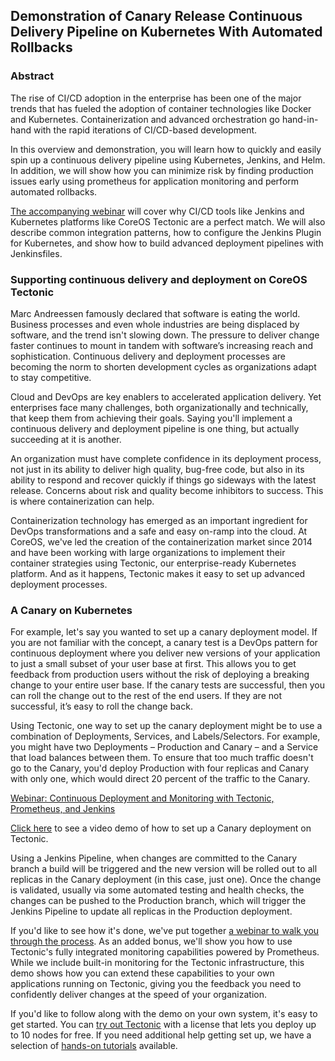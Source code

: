 ## Demonstration of Canary Release Continuous Delivery Pipeline on Kubernetes With Automated Rollbacks
### Abstract

The rise of CI/CD adoption in the enterprise has been one of the major trends that has fueled the adoption of container technologies like Docker and Kubernetes. Containerization and advanced orchestration go hand-in-hand with the rapid iterations of CI/CD-based development.

In this overview and demonstration, you will learn how to quickly and easily spin up a continuous delivery pipeline using Kubernetes, Jenkins, and Helm. In addition, we will show how you can minimize risk by finding production issues early using prometheus for application monitoring and perform automated rollbacks.

[The accompanying webinar](https://www.brighttalk.com/webcast/14601/267207/continuous-deployment-and-monitoring-with-tectonic-prometheus-and-jenkins) will cover why CI/CD tools like Jenkins and Kubernetes platforms like CoreOS Tectonic are a perfect match. We will also describe common integration patterns, how to configure the Jenkins Plugin for Kubernetes, and show how to build advanced deployment pipelines with Jenkinsfiles.

### Supporting continuous delivery and deployment on CoreOS Tectonic

Marc Andreessen famously declared that software is eating the world. Business processes and even whole industries are being displaced by software, and the trend isn't slowing down. The pressure to deliver change faster continues to mount in tandem with software’s increasing reach and sophistication. Continuous delivery and deployment processes are becoming the norm to shorten development cycles as organizations adapt to stay competitive.

Cloud and DevOps are key enablers to accelerated application delivery. Yet enterprises face many challenges, both organizationally and technically, that keep them from achieving their goals. Saying you'll implement a continuous delivery and deployment pipeline is one thing, but actually succeeding at it is another.

An organization must have complete confidence in its deployment process, not just in its ability to deliver high quality, bug-free code, but also in its ability to respond and recover quickly if things go sideways with the latest release. Concerns about risk and quality become inhibitors to success. This is where containerization can help.

Containerization technology has emerged as an important ingredient for DevOps transformations and a safe and easy on-ramp into the cloud. At CoreOS, we've led the creation of the containerization market since 2014 and have been working with large organizations to implement their container strategies using Tectonic, our enterprise-ready Kubernetes platform. And as it happens, Tectonic makes it easy to set up advanced deployment processes.

### A Canary on Kubernetes

For example, let's say you wanted to set up a canary deployment model. If you are not familiar with the concept, a canary test is a DevOps pattern for continuous deployment where you deliver new versions of your application to just a small subset of your user base at first. This allows you to get feedback from production users without the risk of deploying a breaking change to your entire user base. If the canary tests are successful, then you can roll the change out to the rest of the end users. If they are not successful, it’s easy to roll the change back.

Using Tectonic, one way to set up the canary deployment might be to use a combination of Deployments, Services, and Labels/Selectors. For example, you might have two Deployments – Production and Canary – and a Service that load balances between them. To ensure that too much traffic doesn't go to the Canary, you'd deploy Production with four replicas and Canary with only one, which would direct 20 percent of the traffic to the Canary.

[Webinar: Continuous Deployment and Monitoring with Tectonic, Prometheus, and Jenkins](https://www.brighttalk.com/webcast/14601/267207/continuous-deployment-and-monitoring-with-tectonic-prometheus-and-jenkins)

[Click here](https://www.brighttalk.com/webcast/14601/267207/continuous-deployment-and-monitoring-with-tectonic-prometheus-and-jenkins) to see a video demo of how to set up a Canary deployment on Tectonic.

Using a Jenkins Pipeline, when changes are committed to the Canary branch a build will be triggered and the new version will be rolled out to all replicas in the Canary deployment (in this case, just one). Once the change is validated, usually via some automated testing and health checks, the changes can be pushed to the Production branch, which will trigger the Jenkins Pipeline to update all replicas in the Production deployment.

If you'd like to see how it's done, we've put together [a webinar to walk you through the process](https://www.brighttalk.com/webcast/14601/267207/continuous-deployment-and-monitoring-with-tectonic-prometheus-and-jenkins). As an added bonus, we'll show you how to use Tectonic's fully integrated monitoring capabilities powered by Prometheus. While we include built-in monitoring for the Tectonic infrastructure, this demo shows how you can extend these capabilities to your own applications running on Tectonic, giving you the feedback you need to confidently deliver changes at the speed of your organization.

If you'd like to follow along with the demo on your own system, it's easy to get started. You can [try out Tectonic](https://coreos.com/tectonic) with a license that lets you deploy up to 10 nodes for free. If you need additional help getting set up, we have a selection of [hands-on tutorials](https://coreos.com/tectonic/docs/latest/tutorials/) available.
